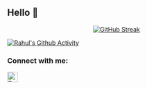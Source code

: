 ## Hello 🤝

<!--
- 🔭 I’m currently working on ...
- 🌱 I’m currently learning ...
- 👯 I’m looking to collaborate on ...
- 🤔 I’m looking for help with ...
- 💬 Ask me about ...
- 📫 How to reach me: ...
- ⚡ Fun fact: ...
-->

<div align="center">

[![GitHub Streak](https://rahul-github-streak.herokuapp.com?user=RahulPatelme&theme=neon-palenight)](https://git.io/streak-stats)
</div>

[![Rahul's Github Activity](https://activity-graph.herokuapp.com/graph?username=RahulPatelme&theme=github)](https://github.com/ashutosh00710/github-readme-activity-graph)


### Connect with me:
[<img align="left" alt="RahulPatel | LinkedIn" width="24px" src="https://img.icons8.com/fluency/48/000000/linkedin.png"/>][linkedin]

[linkedin]: https://www.linkedin.com/in/rahul-patel-aunz/
